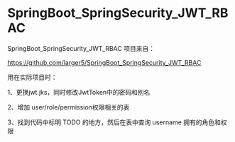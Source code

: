 # SpringBoot_SpringSecurity_JWT_RBAC

SpringBoot_SpringSecurity_JWT_RBAC
项目来自：

https://github.com/larger5/SpringBoot_SpringSecurity_JWT_RBAC

用在实际项目时：

1、更换jwt.jks，同时修改JwtToken中的密码和别名

2、增加 user/role/permission权限相关的表

3、找到代码中标明 TODO 的地方，然后在表中查询 username 拥有的角色和权限
